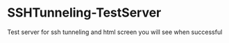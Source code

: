 # SSHTunneling-TestServer
Test server for ssh tunneling and html screen you will see when successful

